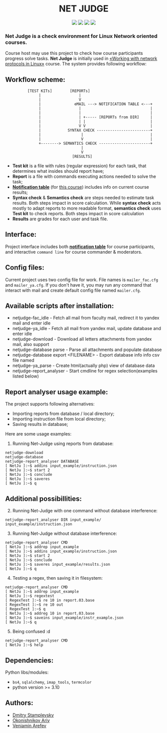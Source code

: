 # <center> **NET JUDGE** </center>
<p align="center">
    <img src="https://img.shields.io/github/languages/count/Veniamin-Arefev/NetJudge"> 
    <img src="https://img.shields.io/github/repo-size/Veniamin-Arefev/NetJudge"> 
    <img src="https://img.shields.io/github/last-commit/Veniamin-Arefev/NetJudge"> 
    <img src="https://img.shields.io/github/commit-activity/m/Veniamin-Arefev/NetJudge">

</p>

### **Net Judge** is a check environment for Linux Network oriented courses. 

Course host may use this project to check how course participants progress solve tasks. **Net Judge** is initially used in [«Working with network protocols in Linux»](http://uneex.ru/LecturesCMC/LinuxNetwork2022) course. The system provides following workflow:

## **Workflow scheme:**

              [TEST KITs]        [REPORTs]            
                   |                 |
                   |                 V
                   |               eMAIL ---> NOTIFICATION TABLE <---+
                   |                 |                               |
                   |                 |                               |
                   |                 | +----- [REPORTs from DIR]     |
                   |                 | |                             |
                   |                 V V                             |
                   |            SYNTAX CHECK ------------------------+
                   |                  |                              |
                   |                  V                              |
                   +--------> SEMANTICS CHECK -----------------------+
                                      |
                                      V
                                  [RESULTS]

- **Test kit** is a file with rules (regular expression) for each task, that determines what insides should report have;
- **Report** is a file with commands executing actions needed to solve the task;
- [**Notification table**](https://uneex.veniamin.space/) (for [this course](http://uneex.ru/LecturesCMC/LinuxNetwork2022)) includes info on current course results;
- **Syntax check** & **Semantics check** are steps needed to estimate task results. Both steps impact in score calculation. While **syntax check** acts mostly to adapt reports to more readable format, **semantics check** uses **Test kit** to check reports. Both steps impact in score calculation
- **Results** are grades for each user and task file.

## **Interface:**

Project interface includes both [**notification table**](https://uneex.veniamin.space/) for course participants, and interactive `command line` for course commander & moderators.

## **Config files:**
Current project uses two config file for work. File names is `mailer_fac.cfg` and `mailer_ya.cfg`.
If you don't have it, you may run any command that interact with mail and create default config file named `mailer.cfg`.

## **Available scripts after installation:**
 * netjudge-fac_idle - Fetch all mail from faculty mail, redirect it to yandex mail and enter idle
 * netjudge-ya_idle - Fetch all mail from yandex mail, update database and enter idle
 * netjudge-download - Download all letters attachments from yandex mail, also support
 * netjudge-database parse - Parse all attachments and populate database
 * netjudge-database export \<FILENAME\> - Export database info info csv file named <FILENAME>
 * netjudge-ya_parse - Create html(actually php) view of database data
 * netjudge-report_analyser - Start cmdline for regex selection(examples listed below)

## **Report analyser usage example:**

The project supports following alternatives:
 * Importing reports from database / local directory;
 * Importing instruction file from local directory;
 * Saving results in database;

Here are some usage examples:
1. Running Net-Judge using reports from database:
```
netjudge-download
netjudge-database
netjudge-report_analyser DATABASE
[ NetJu ]:~$ addins input_example/instruction.json
[ NetJu ]:~$ start 2
[ NetJu ]:~$ conclude
[ NetJu ]:~$ saveres
[ NetJu ]:~$ q
```
## Additional possibillities:
2. Running Net-Judge with one command without database interference:
```
netjudge-report_analyser DIR input_example/ input_example/instruction.json
```
3. Running Net-Judge without database interference:
```
netjudge-report_analyser CMD
[ NetJu ]:~$ addrep input_example
[ NetJu ]:~$ addins input_example/instruction.json
[ NetJu ]:~$ start 2
[ NetJu ]:~$ conclude
[ NetJu ]:~$ saveres input_example/results.json
[ NetJu ]:~$ q
```
4. Testing a regex, then saving it in filesystem:
```
netjudge-report_analyser CMD
[ NetJu ]:~$ addrep input_example
[ NetJu ]:~$ regextest
[ RegexTest ]:~$ re 10 in report.03.base
[ RegexTest ]:~$ re 10 out
[ RegexTest ]:~$ q
[ NetJu ]:~$ addreg 10 in report.03.base
[ NetJu ]:~$ saveins input_example/instr_example.json
[ NetJu ]:~$ q
```
5. Being confused :d
```
netjudge-report_analyser CMD
[ NetJu ]:~$ help
```

## **Dependencies:**

Python libs/modules:
- `bs4`, `sqlalchemy`, `imap_tools`, `termcolor`
- python version >= 3.10

## **Authors:**

- [Dmitry Stamplevsky](https://github.com/stamplevskiyd)
- [Okonishnikov Ariy](https://github.com/Uberariy)
- [Veniamin Arefev](https://github.com/Veniamin-Arefev)
